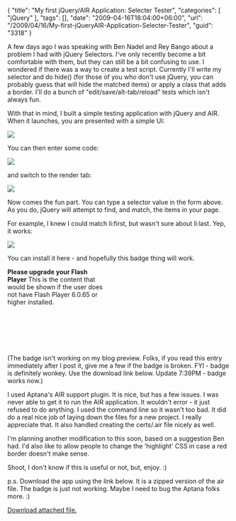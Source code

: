 {
	"title": "My first jQuery/AIR Application: Selecter Tester",
	"categories": [
		"jQuery"
	],
	"tags": [],
	"date": "2009-04-16T18:04:00+06:00",
	"url": "/2009/04/16/My-first-jQueryAIR-Application-Selecter-Tester",
	"guid": "3318"
}

A few days ago I was speaking with Ben Nadel and Rey Bango about a problem I had with jQuery Selectors. I've only recently become a bit comfortable with them, but they can still be a bit confusing to use. I wondered if there was a way to create a test script. Currently I'll write my selector and do hide() (for those of you who don't use jQuery, you can probably guess that will hide the matched items) or apply a class that adds a border. I'll do a bunch of "edit/save/alt-tab/reload" tests which isn't always fun.

With that in mind, I built a simple testing application with jQuery and AIR. When it launches, you are presented with a simple UI:

<img src="http://www.raymondcamden.com/images//Picture 151.png">

You can then enter some code:

<img src="http://www.coldfusionjedi.com/images//Picture 231.png">

and switch to the render tab:

<img src="http://www.coldfusionjedi.com/images//Picture 323.png">

Now comes the fun part. You can type a selector value in the form above. As you do, jQuery will attempt to find, and match, the items in your page. 

For example, I knew I could match li:first, but wasn't sure about li:last. Yep, it works:

<img src="http://www.coldfusionjedi.com/images//Picture 48.png">

You can install it here - and hopefully this badge thing will work.

<script type="text/javascript" src="/js/badge/swfobject.js"></script>

<div id="flashcontent" style="width:215px; height:180px; ">
<strong>Please upgrade your Flash Player</strong>
This is the content that would be shown if the user does not have Flash Player 6.0.65 or higher installed.
</div>

<script type="text/javascript">
var so = new SWFObject("/js/badge/AIRInstallBadge.swf", "Badge", "215", "180", "9.0.115", "#FFFFFF");
	so.addVariable("airversion", "1.5");
	so.addVariable("appname", "jQuery Selector Tester");
	so.addVariable("appurl", "http://www.coldfusionjedi.com/downloads/jst.air");
	so.addVariable("appid", "com.adobe.example.jQuerySelectorTester");
	so.addVariable("image", "/js/badge/DemoImage.jpg");
	so.addVariable("hidehelp", "false");
	so.addVariable("skiptransition", "false");
	so.addVariable("appversion", "1.0");
	so.addVariable("backgroundColor", "#FFFFFF");
	so.write('flashcontent');
</script>

(The badge isn't working on my blog preview. Folks, if you read this entry immediately after I post it, give me a few if the badge is broken. FYI - badge is definitely wonkey. Use the download link below. Update 7:39PM - badge works now.)

I used Aptana's AIR support plugin. It is nice, but has a few issues. I was never able to get it to run the AIR application. It wouldn't error - it just refused to do anything. I used the command line so it wasn't too bad. It did do a real nice job of laying down the files for a new project. I really appreciate that. It also handled creating the certs/.air file nicely as well. 

I'm planning another modification to this soon, based on a suggestion Ben had. I'd also like to allow people to change the 'highlight' CSS in case a red border doesn't make sense. 

Shoot, I don't know if this is useful or not, but, enjoy. :)

p.s. Download the app using the link below. It is a zipped version of the air file. The badge is just not working. Maybe I need to bug the Aptana folks more. :)<p><a href='enclosures/E%3A%5Chosts%5Cwww%2Ecoldfusionjedi%2Ecom%5Cenclosures%2FjQuery%20Selector%20Tester%2Eair%2Ezip'>Download attached file.</a></p>